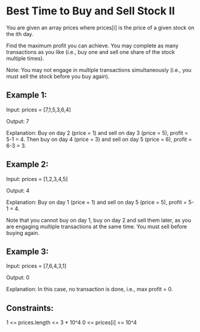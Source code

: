 # Best Time to Buy and Sell Stock II

You are given an array prices where prices[i] is the price of a given stock on the ith day.

Find the maximum profit you can achieve. You may complete as many transactions as you like (i.e., buy one and sell one share of the stock multiple times).

Note: You may not engage in multiple transactions simultaneously (i.e., you must sell the stock before you buy again).

## Example 1:

Input: prices = [7,1,5,3,6,4]

Output: 7

Explanation: Buy on day 2 (price = 1) and sell on day 3 (price = 5), profit = 5-1 = 4.
Then buy on day 4 (price = 3) and sell on day 5 (price = 6), profit = 6-3 = 3.

## Example 2:

Input: prices = [1,2,3,4,5]

Output: 4

Explanation: Buy on day 1 (price = 1) and sell on day 5 (price = 5), profit = 5-1 = 4.

Note that you cannot buy on day 1, buy on day 2 and sell them later, as you are engaging multiple transactions at the same time. You must sell before buying again.

## Example 3:

Input: prices = [7,6,4,3,1]

Output: 0

Explanation: In this case, no transaction is done, i.e., max profit = 0.

## Constraints:

1 <= prices.length <= 3 * 10^4
0 <= prices[i] <= 10^4